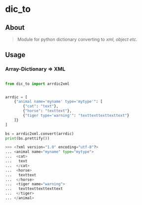 # dic_to


## About

> Module for python dictionary converting to *xml, object etc.*


## Usage

### Array-Dictionary => XML

```python

from dic_to import arrdic2xml


arrdic = [
    {"animal name='myname' type='mytype'": [
        {"cat": "text"},
        {"horse": "texttext"},
        {"tiger type='warning'": "texttexttexttexttext"}
    ]}
]

bs = arrdic2xml.convert(arrdic)
print(bs.prettify())

>>> <?xml version="1.0" encoding="utf-8"?>
... <animal name="myname" type="mytype">
...  <cat>
...   text
...  </cat>
...  <horse>
...   texttext
...  </horse>
...  <tiger name="warning">
...   texttexttexttexttext
...  </tiger>
... </animal>

```